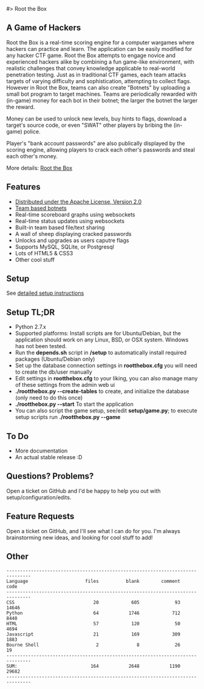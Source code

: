 #> Root the Box

A Game of Hackers
-------------------
Root the Box is a real-time scoring engine for a computer wargames where hackers can practice and learn. 
The application can be easily modified for any hacker CTF game. Root the Box attempts to engage novice and experienced 
hackers alike by combining a fun game-like environment, with realistic challenges that convey knowledge applicable 
to real-world penetration testing. Just as in traditional CTF games, each team attacks targets of varying difficulty 
and sophistication, attempting to collect flags. However in Root the Box, teams can also create "Botnets" by uploading
a small bot program to target machines. Teams are periodically rewarded with (in-game) money for each bot in their botnet; 
the larger the botnet the larger the reward.

Money can be used to unlock new levels, buy hints to flags, download a target's source code, or even "SWAT" other players by bribing the (in-game) police.

Player's "bank account passwords" are also publically displayed by the scoring engine, allowing players to crack each other's passwords and steal each other's money.

More details: [Root the Box](http://rootthebox.com/)

Features
-------------------
* [Distributed under the Apache License, Version 2.0](http://www.apache.org/licenses/LICENSE-2.0)
* [Team based botnets](https://github.com/moloch--/RootTheBox/wiki/Features)
* Real-time scoreboard graphs using websockets
* Real-time status updates using websockets
* Built-in team based file/text sharing
* A wall of sheep displaying cracked passwords
* Unlocks and upgrades as users caputre flags
* Supports MySQL, SQLite, or Postgresql
* Lots of HTML5 & CSS3
* Other cool stuff

Setup
-------------------
See [detailed setup instructions](https://github.com/moloch--/RootTheBox/wiki/Installation)

Setup TL;DR
-------------------
* Python 2.7.x
* Supported platforms: Install scripts are for Ubuntu/Debian, but the application should work on any Linux, BSD, or OSX system.  Windows has not been tested.
* Run the __depends.sh__ script in __/setup__ to automatically install required packages (Ubuntu/Debian only)
* Set up the database connection settings in __rootthebox.cfg__ you will need to create the db/user manually
* Edit settings in __rootthebox.cfg__ to your liking, you can also manage many of these settings from the admin web ui
* __./rootthebox.py --create-tables__ to create, and initialize the database (only need to do this once)
* __./rootthebox.py --start__ To start the application
* You can also script the game setup, see/edit __setup/game.py__; to execute setup scripts run __./rootthebox.py --game__

To Do
---------------------
* More documentation
* An actual stable release :D

Questions? Problems?
-------------------------------
Open a ticket on GitHub and I'd be happy to help you out with setup/configuration/edits.

Feature Requests
----------------------
Open a ticket on GitHub, and I'll see what I can do for you.  I'm always brainstorming new ideas, and looking for cool stuff to add!


Other
----------------

```
-------------------------------------------------------------------------------
Language                     files          blank        comment           code
-------------------------------------------------------------------------------
CSS                             20            605             93          14646
Python                          64           1746            712           8440
HTML                            57            120             50           4694
Javascript                      21            169            309           1883
Bourne Shell                     2              8             26             19
-------------------------------------------------------------------------------
SUM:                           164           2648           1190          29682
-------------------------------------------------------------------------------
```
